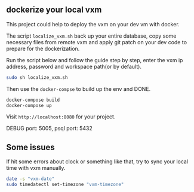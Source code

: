 ## dockerize your local vxm
This project could help to deploy the vxm on your dev vm with docker.

The script `localize_vxm.sh` back up your entire database, copy some necessary files from remote vxm and apply git patch on your dev code to prepare for the dockerization.

Run the script below and follow the guide step by step, enter the vxm ip address, password and workspace path(or by default).
```sh
sudo sh localize_vxm.sh
```
Then use the `docker-compse` to build up the env and DONE.
```sh
docker-compose build
docker-compose up
```

Visit `http://localhost:8080` for your project.

DEBUG port: 5005, psql  port: 5432

## Some issues
If hit some errors about clock or something like that, try to sync your local time with vxm manually. 
```sh
date -s "vxm-date"
sudo timedatectl set-timezone "vxm-timezone"
```
